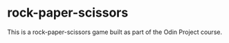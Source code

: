 # rock-paper-scissors

This is a rock-paper-scissors game built as part of the Odin Project course.
